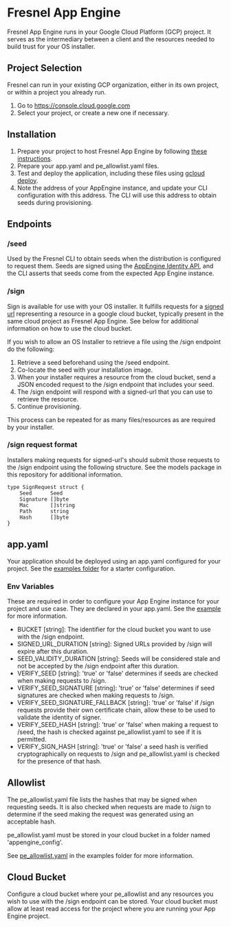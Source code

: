 # Fresnel App Engine

<!--* freshness: { owner: '@alexherrero' reviewed: '2020-08-17' } *-->

Fresnel App Engine runs in your Google Cloud Platform (GCP) project. It serves
as the intermediary between a client and the resources needed to build trust for
your OS installer.

## Project Selection

Fresnel can run in your existing GCP organization, either in its own project, or
within a project you already run.

1.  Go to https://console.cloud.google.com
1.  Select your project, or create a new one if necessary.

## Installation

1.  Prepare your project to host Fresnel App Engine by following
    [these instructions](https://cloud.google.com/appengine/docs/standard/go/console).
1.  Prepare your app.yaml and pe_allowlist.yaml files.
1.  Test and deploy the application, including these files using
    [gcloud deploy](https://cloud.google.com/appengine/docs/standard/go/testing-and-deploying-your-app#deploying_your_application).
1.  Note the address of your AppEngine instance, and update your CLI
    configuration with this address. The CLI will use this address to obtain
    seeds during provisioning.

## Endpoints

### /seed

Used by the Fresnel CLI to obtain seeds when the distribution is configured to
request them. Seeds are signed using the
[AppEngine Identity API](https://cloud.google.com/appengine/docs/standard/go111/appidentity#asserting_identity_to_third-party_services),
and the CLI asserts that seeds come from the expected App Engine instance.

### /sign

Sign is available for use with your OS installer. It fulfills requests for a
[signed url](https://cloud.google.com/storage/docs/access-control/signed-urls)
representing a resource in a google cloud bucket, typically present in the same
cloud project as Fresnel App Engine. See below for additional information on how
to use the cloud bucket.

If you wish to allow an OS Installer to retrieve a file using the /sign endpoint
do the following:

1.  Retrieve a seed beforehand using the /seed endpoint.
1.  Co-locate the seed with your installation image.
1.  When your installer requires a resource from the cloud bucket, send a JSON
    encoded request to the /sign endpoint that includes your seed.
1.  The /sign endpoint will respond with a signed-url that you can use to
    retrieve the resource.
1.  Continue provisioning.

This process can be repeated for as many files/resources as are required by your
installer.

### /sign request format

Installers making requests for signed-url's should submit those requests to the
/sign endpoint using the following structure. See the models package in this
repository for additional information.

```
type SignRequest struct {
    Seed      Seed
    Signature []byte
    Mac       []string
    Path      string
    Hash      []byte
}
```

## app.yaml

Your application should be deployed using an app.yaml configured for your
project. See the [examples folder](examples/default.yaml) for a starter
configuration.

### Env Variables

These are required in order to configure your App Engine instance for your
project and use case. They are declared in your app.yaml. See the
[example](examples/default.yaml) for more information.

*   BUCKET [string]: The identifier for the cloud bucket you want to use with
    the /sign endpoint.
*   SIGNED_URL_DURATION [string]: Signed URLs provided by /sign will expire
    after this duration.
*   SEED_VALIDITY_DURATION [string]: Seeds will be considered stale and not be
    accepted by the /sign endpoint after this duration.
*   VERIFY_SEED [string]: 'true' or 'false' determines if seeds are checked when
    making requests to /sign.
*   VERIFY_SEED_SIGNATURE [string]: 'true' or 'false' determines if seed
    signatures are checked when making requests to /sign.
*   VERIFY_SEED_SIGNATURE_FALLBACK [string]: 'true' or 'false' if /sign requests
    provide their own certificate chain, allow these to be used to validate the
    identity of signer.
*   VERIFY_SEED_HASH [string]: 'true' or 'false' when making a request to /seed,
    the hash is checked against pe_allowlist.yaml to see if it is permitted.
*   VERIFY_SIGN_HASH [string]: 'true' or 'false' a seed hash is verified
    cryptographically on requests to /sign and pe_allowlist.yaml is checked for
    the presence of that hash.

## Allowlist

The pe_allowlist.yaml file lists the hashes that may be signed when requesting
seeds. It is also checked when requests are made to /sign to determine if the
seed making the request was generated using an acceptable hash.

pe_allowlist.yaml must be stored in your cloud bucket in a folder named
'appengine_config'.

See [pe_allowlist.yaml](examples/pe_allowlist.yaml) in the examples folder for
more information.

## Cloud Bucket

Configure a cloud bucket where your pe_allowlist and any resources you wish to
use with the /sign endpoint can be stored. Your cloud bucket must allow at least
read access for the project where you are running your App Engine project.
